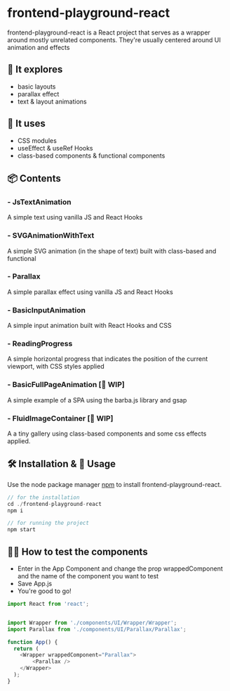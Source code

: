 # frontend-playground-react

frontend-playground-react is a React project that serves as a wrapper around mostly unrelated components. They're usually centered around UI animation and effects



## 🔎 It explores
- basic layouts
- parallax effect
- text & layout animations



## 🧾 It uses
- CSS modules
- useEffect & useRef Hooks
- class-based components & functional components



## 📦 Contents

### - JsTextAnimation
A simple text using vanilla JS and React Hooks

### - SVGAnimationWithText
A simple SVG animation (in the shape of text) built with class-based and functional

### - Parallax
A simple parallax effect using vanilla JS and React Hooks

### - BasicInputAnimation
A simple input animation built with React Hooks and CSS

### - ReadingProgress
A simple horizontal progress that indicates the position of the current viewport, with CSS styles applied

### - BasicFullPageAnimation [🚧 WIP]
A simple example of a SPA using the barba.js library and gsap

### - FluidImageContainer [🚧 WIP]
A a tiny gallery using class-based components and some css effects applied.


## 🛠 Installation & 🚀 Usage

Use the node package manager [npm](https://npmjs.com/) to install frontend-playground-react.

```javascript
// for the installation
cd ./frontend-playground-react
npm i

// for running the project
npm start
```



## 🙋‍♂️ How to test the components
- Enter in the App Component and change the prop wrappedComponent and the name of the component you want to test
- Save App.js
- You're good to go!

```javascript
import React from 'react';


import Wrapper from './components/UI/Wrapper/Wrapper';
import Parallax from './components/UI/Parallax/Parallax';

function App() {
  return (
    <Wrapper wrappedComponent="Parallax">
        <Parallax />
    </Wrapper>
  );
}
```
